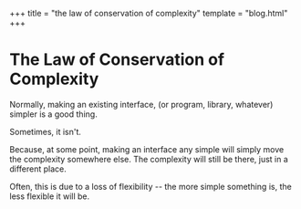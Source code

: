 +++
title = "the law of conservation of complexity"
template = "blog.html"
+++

# The Law of Conservation of Complexity

Normally, making an existing interface, (or program, library, whatever) simpler
is a good thing.

Sometimes, it isn't.

Because, at some point, making an interface any simple will simply move the
complexity somewhere else. The complexity will still be there, just in a
different place.

Often, this is due to a loss of flexibility -- the more simple something is,
the less flexible it will be.

